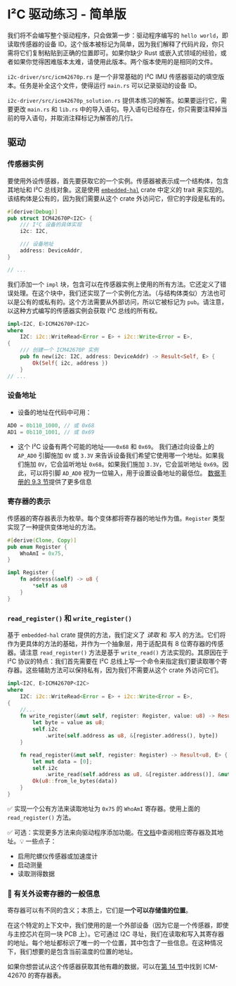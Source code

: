 # I²C 驱动练习 - 简单版

我们将不会编写整个驱动程序，只会做第一步：驱动程序编写的 `hello world`，即读取传感器的设备 ID。这个版本被标记为简单，因为我们解释了代码片段，你只需将它们复制粘贴到正确的位置即可。如果你缺少 Rust 或嵌入式领域的经验，或者如果你觉得困难版本太难，请使用此版本。两个版本使用的是相同的文件。

`i2c-driver/src/icm42670p.rs` 是一个非常基础的 I²C IMU 传感器驱动的填空版本。任务是补全这个文件，使得运行 `main.rs` 可以记录驱动的设备 ID。

`i2c-driver/src/icm42670p_solution.rs` 提供本练习的解答。如果要运行它，需要更改 `main.rs` 和 `lib.rs` 中的导入语句。导入语句已经存在，你只需要注释掉当前的导入语句，并取消注释标记为解答的几行。

## 驱动

### 传感器实例

要使用外设传感器，首先要获取它的一个实例。传感器被表示成一个结构体，包含其地址和 I²C 总线对象。这是使用 [`embedded-hal`](https://docs.rs/embedded-hal/latest/embedded_hal/) crate 中定义的 trait 来实现的。该结构体是公有的，因为我们需要从这个 crate 外访问它，但它的字段是私有的。

```rust 
#[derive(Debug)]
pub struct ICM42670P<I2C> {
    /// I²C 设备的具体实现
    i2c: I2C,

    /// 设备地址
    address: DeviceAddr,
}

// ...
```

我们添加一个 `impl` 块，包含可以在传感器实例上使用的所有方法。它还定义了错误处理。在这个块中，我们还实现了一个实例化方法。（与结构体类似）方法也可以是公有的或私有的。这个方法需要从外部访问，所以它被标记为 `pub`。请注意，以这种方式编写的传感器实例会获取 I²C 总线的所有权。

```rust
impl<I2C, E>ICM42670P<I2C>
where
    I2C: i2c::WriteRead<Error = E> + i2c::Write<Error = E>,
{
    /// 创建一个 ICM42670P 实例
    pub fn new(i2c: I2C, address: DeviceAddr) -> Result<Self, E> {
        Ok(Self{ i2c, address })
    }
// ...
```
### 设备地址

- 设备的地址在代码中可用：

```rust
AD0 = 0b110_1000, // 或 0x68
AD1 = 0b110_1001, // 或 0x69
```

- 这个 I²C 设备有两个可能的地址——`0x68` 和 `0x69`。
我们通过向设备上的 `AP_AD0` 引脚施加 `0V` 或 `3.3V` 来告诉设备我们希望它使用哪一个地址。如果我们施加 `0V`，它会监听地址 `0x68`。如果我们施加 `3.3V`，它会监听地址 `0x69`。因此，可以将引脚 `AD_AD0` 视为一位输入，用于设置设备地址的最低位。
[数据手册的 9.3 节](https://invensense.tdk.com/wp-content/uploads/2021/07/DS-000451-ICM-42670-P-v1.0.pdf)提供了更多信息

### 寄存器的表示

传感器的寄存器表示为枚举。每个变体都将寄存器的地址作为值。`Register` 类型实现了一种提供变体地址的方法。

```rust 
#[derive(Clone, Copy)]
pub enum Register {
    WhoAmI = 0x75,
}

impl Register {
    fn address(&self) -> u8 {
        *self as u8
    }
}

```

### `read_register()` 和 `write_register()`

基于 `embedded-hal` crate 提供的方法，我们定义了 _读取_ 和 _写入_ 的方法。它们将作为更具体的方法的基础，并作为一个抽象层，用于适配具有 8 位寄存器的传感器。请注意 `read_register()` 方法是基于 `write_read()` 方法实现的。其原因在于 I²C 协议的特点：我们首先需要在 I²C 总线上写一个命令来指定我们要读取哪个寄存器。这些辅助方法可以保持私有，因为我们不需要从这个 crate 外访问它们。

```rust
impl<I2C, E>ICM42670P<I2C>
where
    I2C: i2c::WriteRead<Error = E> + i2c::Write<Error = E>,
{
    //...
    fn write_register(&mut self, register: Register, value: u8) -> Result<(), E> {
        let byte = value as u8;
        self.i2c
            .write(self.address as u8, &[register.address(), byte])
    }

    fn read_register(&mut self, register: Register) -> Result<u8, E> {
        let mut data = [0];
        self.i2c
            .write_read(self.address as u8, &[register.address()], &mut data)?;
        Ok(u8::from_le_bytes(data))
    }
}
```

✅ 实现一个公有方法来读取地址为 `0x75` 的 `WhoAmI` 寄存器。使用上面的 `read_register()` 方法。


✅ 可选：实现更多方法来向驱动程序添加功能。在[文档](https://invensense.tdk.com/wp-content/uploads/2021/07/DS-000451-ICM-42670-P-v1.0.pdf)中查阅相应寄存器及其地址。💡 一些点子：
* 启用陀螺仪传感器或加速度计
* 启动测量
* 读取测得数据

### 🔎 有关外设寄存器的一般信息

寄存器可以有不同的含义；本质上，它们是**一个可以存储值的位置**。

在这个特定的上下文中，我们使用的是一个外部设备（因为它是一个传感器，即使与主控芯片在同一块 PCB 上）。它可通过 I2C 寻址，我们在读取和写入其寄存器的地址。每个地址都标识了唯一的一个位置，其中包含了一些信息。在这种情况下，我们想要的是包含当前温度的位置的地址。

如果你想尝试从这个传感器获取其他有趣的数据，可以在[第 14 节](https://invensense.tdk.com/wp-content/uploads/2021/07/DS-000451-ICM-42670-P-v1.0.pdf)中找到 ICM-42670 的寄存器表。

